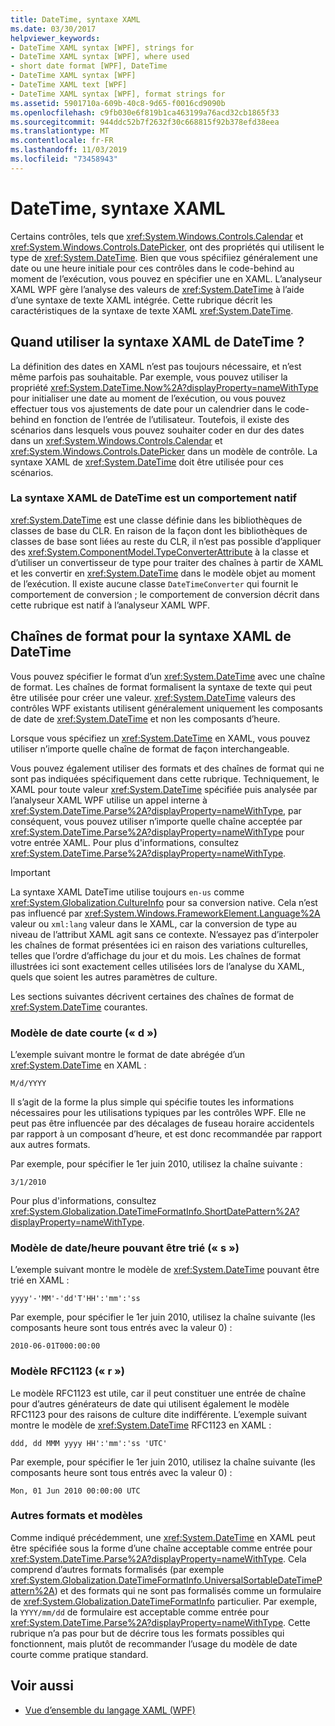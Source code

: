 ```yaml
---
title: DateTime, syntaxe XAML
ms.date: 03/30/2017
helpviewer_keywords:
- DateTime XAML syntax [WPF], strings for
- DateTime XAML syntax [WPF], where used
- short date format [WPF], DateTime
- DateTime XAML syntax [WPF]
- DateTime XAML text [WPF]
- DateTime XAML syntax [WPF], format strings for
ms.assetid: 5901710a-609b-40c8-9d65-f0016cd9090b
ms.openlocfilehash: c9fb030e6f819b1ca463199a76acd32cb1865f33
ms.sourcegitcommit: 944ddc52b7f2632f30c668815f92b378efd38eea
ms.translationtype: MT
ms.contentlocale: fr-FR
ms.lasthandoff: 11/03/2019
ms.locfileid: "73458943"
---
```

# <a name="datetime-xaml-syntax"></a>DateTime, syntaxe XAML
Certains contrôles, tels que <xref:System.Windows.Controls.Calendar> et <xref:System.Windows.Controls.DatePicker>, ont des propriétés qui utilisent le type de <xref:System.DateTime>. Bien que vous spécifiiez généralement une date ou une heure initiale pour ces contrôles dans le code-behind au moment de l’exécution, vous pouvez en spécifier une en XAML. L’analyseur XAML WPF gère l’analyse des valeurs de <xref:System.DateTime> à l’aide d’une syntaxe de texte XAML intégrée. Cette rubrique décrit les caractéristiques de la syntaxe de texte XAML <xref:System.DateTime>.  

<a name="where_datetime_xaml_syntax_is_used"></a>   
## <a name="when-to-use-datetime-xaml-syntax"></a>Quand utiliser la syntaxe XAML de DateTime ?  
 La définition des dates en XAML n’est pas toujours nécessaire, et n’est même parfois pas souhaitable. Par exemple, vous pouvez utiliser la propriété <xref:System.DateTime.Now%2A?displayProperty=nameWithType> pour initialiser une date au moment de l’exécution, ou vous pouvez effectuer tous vos ajustements de date pour un calendrier dans le code-behind en fonction de l’entrée de l’utilisateur. Toutefois, il existe des scénarios dans lesquels vous pouvez souhaiter coder en dur des dates dans un <xref:System.Windows.Controls.Calendar> et <xref:System.Windows.Controls.DatePicker> dans un modèle de contrôle. La syntaxe XAML de <xref:System.DateTime> doit être utilisée pour ces scénarios.  
  
### <a name="datetime-xaml-syntax-is-a-native-behavior"></a>La syntaxe XAML de DateTime est un comportement natif  
 <xref:System.DateTime> est une classe définie dans les bibliothèques de classes de base du CLR. En raison de la façon dont les bibliothèques de classes de base sont liées au reste du CLR, il n’est pas possible d’appliquer des <xref:System.ComponentModel.TypeConverterAttribute> à la classe et d’utiliser un convertisseur de type pour traiter des chaînes à partir de XAML et les convertir en <xref:System.DateTime> dans le modèle objet au moment de l’exécution. Il existe aucune classe `DateTimeConverter` qui fournit le comportement de conversion ; le comportement de conversion décrit dans cette rubrique est natif à l’analyseur XAML WPF.  
  
<a name="format_strings_for_datetime_xaml_syntax"></a>   
## <a name="format-strings-for-datetime-xaml-syntax"></a>Chaînes de format pour la syntaxe XAML de DateTime  
 Vous pouvez spécifier le format d’un <xref:System.DateTime> avec une chaîne de format. Les chaînes de format formalisent la syntaxe de texte qui peut être utilisée pour créer une valeur. <xref:System.DateTime> valeurs des contrôles WPF existants utilisent généralement uniquement les composants de date de <xref:System.DateTime> et non les composants d’heure.  
  
 Lorsque vous spécifiez un <xref:System.DateTime> en XAML, vous pouvez utiliser n’importe quelle chaîne de format de façon interchangeable.  
  
 Vous pouvez également utiliser des formats et des chaînes de format qui ne sont pas indiquées spécifiquement dans cette rubrique. Techniquement, le XAML pour toute valeur <xref:System.DateTime> spécifiée puis analysée par l’analyseur XAML WPF utilise un appel interne à <xref:System.DateTime.Parse%2A?displayProperty=nameWithType>, par conséquent, vous pouvez utiliser n’importe quelle chaîne acceptée par <xref:System.DateTime.Parse%2A?displayProperty=nameWithType> pour votre entrée XAML. Pour plus d'informations, consultez <xref:System.DateTime.Parse%2A?displayProperty=nameWithType>.  
  
> [!IMPORTANT]
> La syntaxe XAML DateTime utilise toujours `en-us` comme <xref:System.Globalization.CultureInfo> pour sa conversion native. Cela n’est pas influencé par <xref:System.Windows.FrameworkElement.Language%2A> valeur ou `xml:lang` valeur dans le XAML, car la conversion de type au niveau de l’attribut XAML agit sans ce contexte. N’essayez pas d’interpoler les chaînes de format présentées ici en raison des variations culturelles, telles que l’ordre d’affichage du jour et du mois. Les chaînes de format illustrées ici sont exactement celles utilisées lors de l’analyse du XAML, quels que soient les autres paramètres de culture.  
  
 Les sections suivantes décrivent certaines des chaînes de format de <xref:System.DateTime> courantes.  
  
### <a name="short-date-pattern-d"></a>Modèle de date courte (« d »)  
 L’exemple suivant montre le format de date abrégée d’un <xref:System.DateTime> en XAML :  
  
 `M/d/YYYY`  
  
 Il s’agit de la forme la plus simple qui spécifie toutes les informations nécessaires pour les utilisations typiques par les contrôles WPF. Elle ne peut pas être influencée par des décalages de fuseau horaire accidentels par rapport à un composant d’heure, et est donc recommandée par rapport aux autres formats.  
  
 Par exemple, pour spécifier le 1er juin 2010, utilisez la chaîne suivante :  
  
 `3/1/2010`  
  
 Pour plus d'informations, consultez <xref:System.Globalization.DateTimeFormatInfo.ShortDatePattern%2A?displayProperty=nameWithType>.  
  
### <a name="sortable-datetime-pattern-s"></a>Modèle de date/heure pouvant être trié (« s »)  
 L’exemple suivant montre le modèle de <xref:System.DateTime> pouvant être trié en XAML :  
  
 `yyyy'-'MM'-'dd'T'HH':'mm':'ss`  
  
 Par exemple, pour spécifier le 1er juin 2010, utilisez la chaîne suivante (les composants heure sont tous entrés avec la valeur 0) :  
  
 `2010-06-01T000:00:00`  
  
### <a name="rfc1123-pattern-r"></a>Modèle RFC1123 (« r »)  
 Le modèle RFC1123 est utile, car il peut constituer une entrée de chaîne pour d’autres générateurs de date qui utilisent également le modèle RFC1123 pour des raisons de culture dite indifférente. L’exemple suivant montre le modèle de <xref:System.DateTime> RFC1123 en XAML :  
  
 `ddd, dd MMM yyyy HH':'mm':'ss 'UTC'`  
  
 Par exemple, pour spécifier le 1er juin 2010, utilisez la chaîne suivante (les composants heure sont tous entrés avec la valeur 0) :  
  
 `Mon, 01 Jun 2010 00:00:00 UTC`  
  
### <a name="other-formats-and-patterns"></a>Autres formats et modèles  
 Comme indiqué précédemment, une <xref:System.DateTime> en XAML peut être spécifiée sous la forme d’une chaîne acceptable comme entrée pour <xref:System.DateTime.Parse%2A?displayProperty=nameWithType>. Cela comprend d’autres formats formalisés (par exemple <xref:System.Globalization.DateTimeFormatInfo.UniversalSortableDateTimePattern%2A>) et des formats qui ne sont pas formalisés comme un formulaire de <xref:System.Globalization.DateTimeFormatInfo> particulier. Par exemple, la `YYYY/mm/dd` de formulaire est acceptable comme entrée pour <xref:System.DateTime.Parse%2A?displayProperty=nameWithType>. Cette rubrique n’a pas pour but de décrire tous les formats possibles qui fonctionnent, mais plutôt de recommander l’usage du modèle de date courte comme pratique standard.  
  
## <a name="see-also"></a>Voir aussi

- [Vue d’ensemble du langage XAML (WPF)](../../../desktop-wpf/fundamentals/xaml.md)
